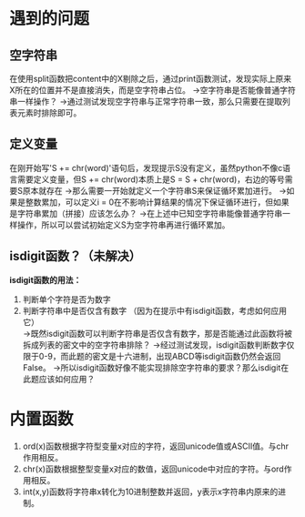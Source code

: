# 遇到的问题
## 空字符串
在使用split函数把content中的X剔除之后，通过print函数测试，发现实际上原来X所在的位置并不是直接消失，而是空字符串占位。
->空字符串是否能像普通字符串一样操作？
->通过测试发现空字符串与正常字符串一致，那么只需要在提取列表元素时排除即可。
## 定义变量
在刚开始写'S += chr(word)'语句后，发现提示S没有定义，虽然python不像c语言需要定义变量，但S += chr(word)本质上是S = S + chr(word)，右边的等号需要S原本就存在
->那么需要一开始就定义一个字符串S来保证循环累加进行。
->如果是整数累加，可以定义i = 0在不影响计算结果的情况下保证循环进行，但如果是字符串累加（拼接）应该怎么办？
->在上述中已知空字符串能像普通字符串一样操作，所以可以尝试初始定义S为空字符串再进行循环累加。
## isdigit函数？（未解决）
**isdigit函数的用法：**
1. 判断单个字符是否为数字
2. 判断字符串中是否仅含有数字
（因为在提示中有isdigit函数，考虑如何应用它）   
->既然isdigit函数可以判断字符串是否仅含有数字，那是否能通过此函数将被拆成列表的密文中的空字符串排除？
->经过测试发现，isdigit函数判断数字仅限于0-9，而此题的密文是十六进制，出现ABCD等isdigit函数仍然会返回False。
->所以isdigit函数好像不能实现排除空字符串的要求？那么isdigit在此题应该如何应用？
# 内置函数
1. ord(x)函数根据字符型变量x对应的字符，返回unicode值或ASCII值。与chr作用相反。
2. chr(x)函数根据整型变量x对应的数值，返回unicode中对应的字符。与ord作用相反。
3. int(x,y)函数将字符串x转化为10进制整数并返回，y表示x字符串内原来的进制。